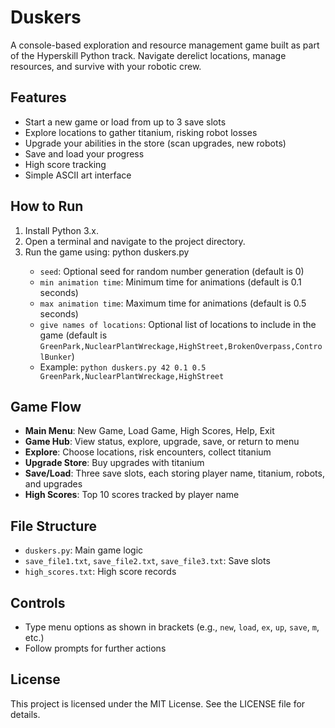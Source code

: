 # Duskers

A console-based exploration and resource management game built as part of the Hyperskill Python track.
Navigate derelict locations, manage resources, and survive with your robotic crew.

## Features

- Start a new game or load from up to 3 save slots
- Explore locations to gather titanium, risking robot losses
- Upgrade your abilities in the store (scan upgrades, new robots)
- Save and load your progress
- High score tracking
- Simple ASCII art interface

## How to Run

1. Install Python 3.x.
2. Open a terminal and navigate to the project directory.
3. Run the game using: python duskers.py <seed> <min animation time> <max animation time> <give names of locations you want to include in game for exploring>
   - `seed`: Optional seed for random number generation (default is 0)
   - `min animation time`: Minimum time for animations (default is 0.1 seconds)
   - `max animation time`: Maximum time for animations (default is 0.5 seconds)
   - `give names of locations`: Optional list of locations to include in the game (default is `GreenPark,NuclearPlantWreckage,HighStreet,BrokenOverpass,ControlBunker`)
   -  Example: `python duskers.py 42 0.1 0.5 GreenPark,NuclearPlantWreckage,HighStreet`
## Game Flow

- **Main Menu**: New Game, Load Game, High Scores, Help, Exit
- **Game Hub**: View status, explore, upgrade, save, or return to menu
- **Explore**: Choose locations, risk encounters, collect titanium
- **Upgrade Store**: Buy upgrades with titanium
- **Save/Load**: Three save slots, each storing player name, titanium, robots, and upgrades
- **High Scores**: Top 10 scores tracked by player name

## File Structure

- `duskers.py`: Main game logic
- `save_file1.txt`, `save_file2.txt`, `save_file3.txt`: Save slots
- `high_scores.txt`: High score records

## Controls

- Type menu options as shown in brackets (e.g., `new`, `load`, `ex`, `up`, `save`, `m`, etc.)
- Follow prompts for further actions

## License
This project is licensed under the MIT License. See the LICENSE file for details.